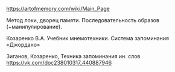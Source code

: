 
https://artofmemory.com/wiki/Main_Page

Метод локи, дворец памяти.
Последовательность образов (+манипулирование).

Козаренко В.А. Учебник мнемотехники. Система запоминания «Джордано»


Зиганов, Козаренко, Техника запоминания ин. слов
https://vk.com/doc238010317_440887946

